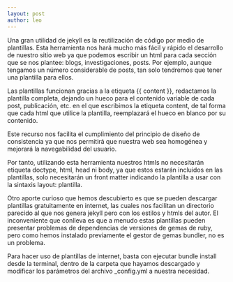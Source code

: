 ```yaml
---
layout: post
author: leo
---
```

Una gran utilidad de jekyll es la reutilización de código por medio de plantillas.
Esta herramienta nos hará mucho más fácil y rápido el desarrollo de nuestro sitio web ya que podemos escribir un html para cada sección que se nos plantee: blogs, investigaciones, posts.
Por ejemplo, aunque tengamos un número considerable de posts, tan solo tendremos que tener una plantilla para ellos.


Las plantillas funcionan gracias a la etiqueta {{ content }}, redactamos la plantilla completa, dejando un hueco para el contenido variable de cada post, publicación, etc. en el que escribimos la etiqueta content, de tal forma que cada html que utilice la plantilla, reemplazará el hueco en blanco por su contenido.

Este recurso nos facilita el cumplimiento del principio de diseño de consistencia ya que nos permitirá que nuestra web sea homogénea y mejorará la navegabilidad del usuario.

Por tanto, utilizando esta herramienta nuestros htmls no necesitarán etiqueta doctype, html, head ni body, ya que estos estarán incluidos en las plantillas, solo necesitarán un front matter indicando la plantilla a usar con la sintaxis layout: plantilla.

Otro aporte curioso que hemos descubierto es que se pueden descargar plantillas gratuitamente en internet, las cuales nos facilitan un directorio parecido al que nos genera jekyll pero con los estilos y htmls del autor. El inconveniente que conlleva es que a menudo estas plantillas pueden presentar problemas de dependencias de versiones de gemas de ruby, pero como hemos instalado previamente el gestor de gemas bundler, no es un problema.

Para hacer uso de plantillas de internet, basta con ejecutar bundle install desde la terminal, dentro de la carpeta que hayamos descargado y modificar los parámetros del archivo _config.yml a nuestra necesidad.
